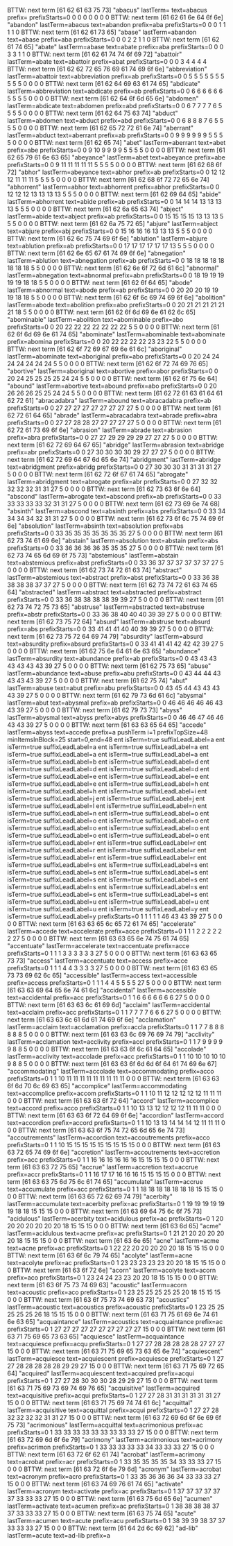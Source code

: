 BTTW: next term [61 62 61 63 75 73] "abacus"
lastTerm=
text=abacus
prefix=
prefixStarts=0 0 0 0 0 0 0 0 
BTTW: next term [61 62 61 6e 64 6f 6e] "abandon"
lastTerm=abacus
text=abandon
prefix=aba
prefixStarts=0 0 0 1 1 1 1 0 
BTTW: next term [61 62 61 73 65] "abase"
lastTerm=abandon
text=abase
prefix=aba
prefixStarts=0 0 0 2 2 1 1 0 
BTTW: next term [61 62 61 74 65] "abate"
lastTerm=abase
text=abate
prefix=aba
prefixStarts=0 0 0 3 3 1 1 0 
BTTW: next term [61 62 61 74 74 6f 69 72] "abattoir"
lastTerm=abate
text=abattoir
prefix=abat
prefixStarts=0 0 0 3 4 4 4 4 
BTTW: next term [61 62 62 72 65 76 69 61 74 69 6f 6e] "abbreviation"
lastTerm=abattoir
text=abbreviation
prefix=ab
prefixStarts=0 0 5 5 5 5 5 5 5 5 5 5 0 0 0 0 
BTTW: next term [61 62 64 69 63 61 74 65] "abdicate"
lastTerm=abbreviation
text=abdicate
prefix=ab
prefixStarts=0 0 6 6 6 6 6 6 5 5 5 5 0 0 0 0 
BTTW: next term [61 62 64 6f 6d 65 6e] "abdomen"
lastTerm=abdicate
text=abdomen
prefix=abd
prefixStarts=0 0 6 7 7 7 7 6 5 5 5 5 0 0 0 0 
BTTW: next term [61 62 64 75 63 74] "abduct"
lastTerm=abdomen
text=abduct
prefix=abd
prefixStarts=0 0 6 8 8 8 7 6 5 5 5 5 0 0 0 0 
BTTW: next term [61 62 65 72 72 61 6e 74] "aberrant"
lastTerm=abduct
text=aberrant
prefix=ab
prefixStarts=0 0 9 9 9 9 9 9 5 5 5 5 0 0 0 0 
BTTW: next term [61 62 65 74] "abet"
lastTerm=aberrant
text=abet
prefix=abe
prefixStarts=0 0 9 10 9 9 9 9 5 5 5 5 0 0 0 0 
BTTW: next term [61 62 65 79 61 6e 63 65] "abeyance"
lastTerm=abet
text=abeyance
prefix=abe
prefixStarts=0 0 9 11 11 11 11 11 5 5 5 5 0 0 0 0 
BTTW: next term [61 62 68 6f 72] "abhor"
lastTerm=abeyance
text=abhor
prefix=ab
prefixStarts=0 0 12 12 12 11 11 11 5 5 5 5 0 0 0 0 
BTTW: next term [61 62 68 6f 72 72 65 6e 74] "abhorrent"
lastTerm=abhor
text=abhorrent
prefix=abhor
prefixStarts=0 0 12 12 12 13 13 13 13 5 5 5 0 0 0 0 
BTTW: next term [61 62 69 64 65] "abide"
lastTerm=abhorrent
text=abide
prefix=ab
prefixStarts=0 0 14 14 14 13 13 13 13 5 5 5 0 0 0 0 
BTTW: next term [61 62 6a 65 63 74] "abject"
lastTerm=abide
text=abject
prefix=ab
prefixStarts=0 0 15 15 15 15 13 13 13 5 5 5 0 0 0 0 
BTTW: next term [61 62 6a 75 72 65] "abjure"
lastTerm=abject
text=abjure
prefix=abj
prefixStarts=0 0 15 16 16 16 13 13 13 5 5 5 0 0 0 0 
BTTW: next term [61 62 6c 75 74 69 6f 6e] "ablution"
lastTerm=abjure
text=ablution
prefix=ab
prefixStarts=0 0 17 17 17 17 17 17 13 5 5 5 0 0 0 0 
BTTW: next term [61 62 6e 65 67 61 74 69 6f 6e] "abnegation"
lastTerm=ablution
text=abnegation
prefix=ab
prefixStarts=0 0 18 18 18 18 18 18 18 18 5 5 0 0 0 0 
BTTW: next term [61 62 6e 6f 72 6d 61 6c] "abnormal"
lastTerm=abnegation
text=abnormal
prefix=abn
prefixStarts=0 0 18 19 19 19 19 19 18 18 5 5 0 0 0 0 
BTTW: next term [61 62 6f 64 65] "abode"
lastTerm=abnormal
text=abode
prefix=ab
prefixStarts=0 0 20 20 20 19 19 19 18 18 5 5 0 0 0 0 
BTTW: next term [61 62 6f 6c 69 74 69 6f 6e] "abolition"
lastTerm=abode
text=abolition
prefix=abo
prefixStarts=0 0 20 21 21 21 21 21 21 18 5 5 0 0 0 0 
BTTW: next term [61 62 6f 6d 69 6e 61 62 6c 65] "abominable"
lastTerm=abolition
text=abominable
prefix=abo
prefixStarts=0 0 20 22 22 22 22 22 22 22 5 5 0 0 0 0 
BTTW: next term [61 62 6f 6d 69 6e 61 74 65] "abominate"
lastTerm=abominable
text=abominate
prefix=abomina
prefixStarts=0 0 20 22 22 22 22 23 23 22 5 5 0 0 0 0 
BTTW: next term [61 62 6f 72 69 67 69 6e 61 6c] "aboriginal"
lastTerm=abominate
text=aboriginal
prefix=abo
prefixStarts=0 0 20 24 24 24 24 24 24 24 5 5 0 0 0 0 
BTTW: next term [61 62 6f 72 74 69 76 65] "abortive"
lastTerm=aboriginal
text=abortive
prefix=abor
prefixStarts=0 0 20 24 25 25 25 25 24 24 5 5 0 0 0 0 
BTTW: next term [61 62 6f 75 6e 64] "abound"
lastTerm=abortive
text=abound
prefix=abo
prefixStarts=0 0 20 26 26 26 25 25 24 24 5 5 0 0 0 0 
BTTW: next term [61 62 72 61 63 61 64 61 62 72 61] "abracadabra"
lastTerm=abound
text=abracadabra
prefix=ab
prefixStarts=0 0 27 27 27 27 27 27 27 27 27 5 0 0 0 0 
BTTW: next term [61 62 72 61 64 65] "abrade"
lastTerm=abracadabra
text=abrade
prefix=abra
prefixStarts=0 0 27 27 28 28 27 27 27 27 27 5 0 0 0 0 
BTTW: next term [61 62 72 61 73 69 6f 6e] "abrasion"
lastTerm=abrade
text=abrasion
prefix=abra
prefixStarts=0 0 27 27 29 29 29 29 27 27 27 5 0 0 0 0 
BTTW: next term [61 62 72 69 64 67 65] "abridge"
lastTerm=abrasion
text=abridge
prefix=abr
prefixStarts=0 0 27 30 30 30 30 29 27 27 27 5 0 0 0 0 
BTTW: next term [61 62 72 69 64 67 6d 65 6e 74] "abridgment"
lastTerm=abridge
text=abridgment
prefix=abridg
prefixStarts=0 0 27 30 30 30 31 31 31 31 27 5 0 0 0 0 
BTTW: next term [61 62 72 6f 67 61 74 65] "abrogate"
lastTerm=abridgment
text=abrogate
prefix=abr
prefixStarts=0 0 27 32 32 32 32 32 31 31 27 5 0 0 0 0 
BTTW: next term [61 62 73 63 6f 6e 64] "abscond"
lastTerm=abrogate
text=abscond
prefix=ab
prefixStarts=0 0 33 33 33 33 33 32 31 31 27 5 0 0 0 0 
BTTW: next term [61 62 73 69 6e 74 68] "absinth"
lastTerm=abscond
text=absinth
prefix=abs
prefixStarts=0 0 33 34 34 34 34 32 31 31 27 5 0 0 0 0 
BTTW: next term [61 62 73 6f 6c 75 74 69 6f 6e] "absolution"
lastTerm=absinth
text=absolution
prefix=abs
prefixStarts=0 0 33 35 35 35 35 35 35 35 27 5 0 0 0 0 
BTTW: next term [61 62 73 74 61 69 6e] "abstain"
lastTerm=absolution
text=abstain
prefix=abs
prefixStarts=0 0 33 36 36 36 36 35 35 35 27 5 0 0 0 0 
BTTW: next term [61 62 73 74 65 6d 69 6f 75 73] "abstemious"
lastTerm=abstain
text=abstemious
prefix=abst
prefixStarts=0 0 33 36 37 37 37 37 37 37 27 5 0 0 0 0 
BTTW: next term [61 62 73 74 72 61 63 74] "abstract"
lastTerm=abstemious
text=abstract
prefix=abst
prefixStarts=0 0 33 36 38 38 38 38 37 37 27 5 0 0 0 0 
BTTW: next term [61 62 73 74 72 61 63 74 65 64] "abstracted"
lastTerm=abstract
text=abstracted
prefix=abstract
prefixStarts=0 0 33 36 38 38 38 38 39 39 27 5 0 0 0 0 
BTTW: next term [61 62 73 74 72 75 73 65] "abstruse"
lastTerm=abstracted
text=abstruse
prefix=abstr
prefixStarts=0 0 33 36 38 40 40 40 39 39 27 5 0 0 0 0 
BTTW: next term [61 62 73 75 72 64] "absurd"
lastTerm=abstruse
text=absurd
prefix=abs
prefixStarts=0 0 33 41 41 41 40 40 39 39 27 5 0 0 0 0 
BTTW: next term [61 62 73 75 72 64 69 74 79] "absurdity"
lastTerm=absurd
text=absurdity
prefix=absurd
prefixStarts=0 0 33 41 41 41 42 42 42 39 27 5 0 0 0 0 
BTTW: next term [61 62 75 6e 64 61 6e 63 65] "abundance"
lastTerm=absurdity
text=abundance
prefix=ab
prefixStarts=0 0 43 43 43 43 43 43 43 39 27 5 0 0 0 0 
BTTW: next term [61 62 75 73 65] "abuse"
lastTerm=abundance
text=abuse
prefix=abu
prefixStarts=0 0 43 44 44 43 43 43 43 39 27 5 0 0 0 0 
BTTW: next term [61 62 75 74] "abut"
lastTerm=abuse
text=abut
prefix=abu
prefixStarts=0 0 43 45 44 43 43 43 43 39 27 5 0 0 0 0 
BTTW: next term [61 62 79 73 6d 61 6c] "abysmal"
lastTerm=abut
text=abysmal
prefix=ab
prefixStarts=0 0 46 46 46 46 46 43 43 39 27 5 0 0 0 0 
BTTW: next term [61 62 79 73 73] "abyss"
lastTerm=abysmal
text=abyss
prefix=abys
prefixStarts=0 0 46 46 47 46 46 43 43 39 27 5 0 0 0 0 
BTTW: next term [61 63 63 65 64 65] "accede"
lastTerm=abyss
text=accede
prefix=a
pushTerm i=1 prefixTopSize=48 minItemsInBlock=25
start=0,end=48
ent
isTerm=true
suffixLeadLabel=a
ent
isTerm=true
suffixLeadLabel=a
ent
isTerm=true
suffixLeadLabel=a
ent
isTerm=true
suffixLeadLabel=a
ent
isTerm=true
suffixLeadLabel=a
ent
isTerm=true
suffixLeadLabel=b
ent
isTerm=true
suffixLeadLabel=d
ent
isTerm=true
suffixLeadLabel=d
ent
isTerm=true
suffixLeadLabel=d
ent
isTerm=true
suffixLeadLabel=e
ent
isTerm=true
suffixLeadLabel=e
ent
isTerm=true
suffixLeadLabel=e
ent
isTerm=true
suffixLeadLabel=h
ent
isTerm=true
suffixLeadLabel=h
ent
isTerm=true
suffixLeadLabel=i
ent
isTerm=true
suffixLeadLabel=j
ent
isTerm=true
suffixLeadLabel=j
ent
isTerm=true
suffixLeadLabel=l
ent
isTerm=true
suffixLeadLabel=n
ent
isTerm=true
suffixLeadLabel=n
ent
isTerm=true
suffixLeadLabel=o
ent
isTerm=true
suffixLeadLabel=o
ent
isTerm=true
suffixLeadLabel=o
ent
isTerm=true
suffixLeadLabel=o
ent
isTerm=true
suffixLeadLabel=o
ent
isTerm=true
suffixLeadLabel=o
ent
isTerm=true
suffixLeadLabel=o
ent
isTerm=true
suffixLeadLabel=r
ent
isTerm=true
suffixLeadLabel=r
ent
isTerm=true
suffixLeadLabel=r
ent
isTerm=true
suffixLeadLabel=r
ent
isTerm=true
suffixLeadLabel=r
ent
isTerm=true
suffixLeadLabel=r
ent
isTerm=true
suffixLeadLabel=s
ent
isTerm=true
suffixLeadLabel=s
ent
isTerm=true
suffixLeadLabel=s
ent
isTerm=true
suffixLeadLabel=s
ent
isTerm=true
suffixLeadLabel=s
ent
isTerm=true
suffixLeadLabel=s
ent
isTerm=true
suffixLeadLabel=s
ent
isTerm=true
suffixLeadLabel=s
ent
isTerm=true
suffixLeadLabel=s
ent
isTerm=true
suffixLeadLabel=s
ent
isTerm=true
suffixLeadLabel=u
ent
isTerm=true
suffixLeadLabel=u
ent
isTerm=true
suffixLeadLabel=u
ent
isTerm=true
suffixLeadLabel=y
ent
isTerm=true
suffixLeadLabel=y
prefixStarts=0 1 1 1 1 1 46 43 43 39 27 5 0 0 0 0 
BTTW: next term [61 63 63 65 6c 65 72 61 74 65] "accelerate"
lastTerm=accede
text=accelerate
prefix=acce
prefixStarts=0 1 1 1 2 2 2 2 2 2 27 5 0 0 0 0 
BTTW: next term [61 63 63 65 6e 74 75 61 74 65] "accentuate"
lastTerm=accelerate
text=accentuate
prefix=acce
prefixStarts=0 1 1 1 3 3 3 3 3 3 27 5 0 0 0 0 
BTTW: next term [61 63 63 65 73 73] "access"
lastTerm=accentuate
text=access
prefix=acce
prefixStarts=0 1 1 1 4 4 3 3 3 3 27 5 0 0 0 0 
BTTW: next term [61 63 63 65 73 73 69 62 6c 65] "accessible"
lastTerm=access
text=accessible
prefix=access
prefixStarts=0 1 1 1 4 4 5 5 5 5 27 5 0 0 0 0 
BTTW: next term [61 63 63 69 64 65 6e 74 61 6c] "accidental"
lastTerm=accessible
text=accidental
prefix=acc
prefixStarts=0 1 1 6 6 6 6 6 6 6 27 5 0 0 0 0 
BTTW: next term [61 63 63 6c 61 69 6d] "acclaim"
lastTerm=accidental
text=acclaim
prefix=acc
prefixStarts=0 1 1 7 7 7 7 6 6 6 27 5 0 0 0 0 
BTTW: next term [61 63 63 6c 61 6d 61 74 69 6f 6e] "acclamation"
lastTerm=acclaim
text=acclamation
prefix=accla
prefixStarts=0 1 1 7 7 8 8 8 8 8 8 5 0 0 0 0 
BTTW: next term [61 63 63 6c 69 76 69 74 79] "acclivity"
lastTerm=acclamation
text=acclivity
prefix=accl
prefixStarts=0 1 1 7 9 9 9 9 9 8 8 5 0 0 0 0 
BTTW: next term [61 63 63 6f 6c 61 64 65] "accolade"
lastTerm=acclivity
text=accolade
prefix=acc
prefixStarts=0 1 1 10 10 10 10 10 9 8 8 5 0 0 0 0 
BTTW: next term [61 63 63 6f 6d 6d 6f 64 61 74 69 6e 67] "accommodating"
lastTerm=accolade
text=accommodating
prefix=acco
prefixStarts=0 1 1 10 11 11 11 11 11 11 11 11 11 0 0 0 
BTTW: next term [61 63 63 6f 6d 70 6c 69 63 65] "accomplice"
lastTerm=accommodating
text=accomplice
prefix=accom
prefixStarts=0 1 1 10 11 12 12 12 12 12 11 11 11 0 0 0 
BTTW: next term [61 63 63 6f 72 64] "accord"
lastTerm=accomplice
text=accord
prefix=acco
prefixStarts=0 1 1 10 13 13 12 12 12 12 11 11 11 0 0 0 
BTTW: next term [61 63 63 6f 72 64 69 6f 6e] "accordion"
lastTerm=accord
text=accordion
prefix=accord
prefixStarts=0 1 1 10 13 13 14 14 14 12 11 11 11 0 0 0 
BTTW: next term [61 63 63 6f 75 74 72 65 6d 65 6e 74 73] "accoutrements"
lastTerm=accordion
text=accoutrements
prefix=acco
prefixStarts=0 1 1 10 15 15 15 15 15 15 15 15 15 0 0 0 
BTTW: next term [61 63 63 72 65 74 69 6f 6e] "accretion"
lastTerm=accoutrements
text=accretion
prefix=acc
prefixStarts=0 1 1 16 16 16 16 16 16 15 15 15 15 0 0 0 
BTTW: next term [61 63 63 72 75 65] "accrue"
lastTerm=accretion
text=accrue
prefix=accr
prefixStarts=0 1 1 16 17 17 16 16 16 15 15 15 15 0 0 0 
BTTW: next term [61 63 63 75 6d 75 6c 61 74 65] "accumulate"
lastTerm=accrue
text=accumulate
prefix=acc
prefixStarts=0 1 1 18 18 18 18 18 18 18 15 15 15 0 0 0 
BTTW: next term [61 63 65 72 62 69 74 79] "acerbity"
lastTerm=accumulate
text=acerbity
prefix=ac
prefixStarts=0 1 19 19 19 19 19 19 18 18 15 15 15 0 0 0 
BTTW: next term [61 63 69 64 75 6c 6f 75 73] "acidulous"
lastTerm=acerbity
text=acidulous
prefix=ac
prefixStarts=0 1 20 20 20 20 20 20 20 18 15 15 15 0 0 0 
BTTW: next term [61 63 6d 65] "acme"
lastTerm=acidulous
text=acme
prefix=ac
prefixStarts=0 1 21 21 20 20 20 20 20 18 15 15 15 0 0 0 
BTTW: next term [61 63 6e 65] "acne"
lastTerm=acme
text=acne
prefix=ac
prefixStarts=0 1 22 22 20 20 20 20 20 18 15 15 15 0 0 0 
BTTW: next term [61 63 6f 6c 79 74 65] "acolyte"
lastTerm=acne
text=acolyte
prefix=ac
prefixStarts=0 1 23 23 23 23 23 20 20 18 15 15 15 0 0 0 
BTTW: next term [61 63 6f 72 6e] "acorn"
lastTerm=acolyte
text=acorn
prefix=aco
prefixStarts=0 1 23 24 24 23 23 20 20 18 15 15 15 0 0 0 
BTTW: next term [61 63 6f 75 73 74 69 63] "acoustic"
lastTerm=acorn
text=acoustic
prefix=aco
prefixStarts=0 1 23 25 25 25 25 25 20 18 15 15 15 0 0 0 
BTTW: next term [61 63 6f 75 73 74 69 63 73] "acoustics"
lastTerm=acoustic
text=acoustics
prefix=acoustic
prefixStarts=0 1 23 25 25 25 25 25 26 18 15 15 15 0 0 0 
BTTW: next term [61 63 71 75 61 69 6e 74 61 6e 63 65] "acquaintance"
lastTerm=acoustics
text=acquaintance
prefix=ac
prefixStarts=0 1 27 27 27 27 27 27 27 27 27 27 15 0 0 0 
BTTW: next term [61 63 71 75 69 65 73 63 65] "acquiesce"
lastTerm=acquaintance
text=acquiesce
prefix=acqu
prefixStarts=0 1 27 27 28 28 28 28 28 27 27 27 15 0 0 0 
BTTW: next term [61 63 71 75 69 65 73 63 65 6e 74] "acquiescent"
lastTerm=acquiesce
text=acquiescent
prefix=acquiesce
prefixStarts=0 1 27 27 28 28 28 28 28 29 29 27 15 0 0 0 
BTTW: next term [61 63 71 75 69 72 65 64] "acquired"
lastTerm=acquiescent
text=acquired
prefix=acqui
prefixStarts=0 1 27 27 28 30 30 30 28 29 29 27 15 0 0 0 
BTTW: next term [61 63 71 75 69 73 69 74 69 76 65] "acquisitive"
lastTerm=acquired
text=acquisitive
prefix=acqui
prefixStarts=0 1 27 27 28 31 31 31 31 31 31 27 15 0 0 0 
BTTW: next term [61 63 71 75 69 74 74 61 6c] "acquittal"
lastTerm=acquisitive
text=acquittal
prefix=acqui
prefixStarts=0 1 27 27 28 32 32 32 32 31 31 27 15 0 0 0 
BTTW: next term [61 63 72 69 6d 6f 6e 69 6f 75 73] "acrimonious"
lastTerm=acquittal
text=acrimonious
prefix=ac
prefixStarts=0 1 33 33 33 33 33 33 33 33 33 27 15 0 0 0 
BTTW: next term [61 63 72 69 6d 6f 6e 79] "acrimony"
lastTerm=acrimonious
text=acrimony
prefix=acrimon
prefixStarts=0 1 33 33 33 33 33 34 33 33 33 27 15 0 0 0 
BTTW: next term [61 63 72 6f 62 61 74] "acrobat"
lastTerm=acrimony
text=acrobat
prefix=acr
prefixStarts=0 1 33 35 35 35 35 34 33 33 33 27 15 0 0 0 
BTTW: next term [61 63 72 6f 6e 79 6d] "acronym"
lastTerm=acrobat
text=acronym
prefix=acro
prefixStarts=0 1 33 35 36 36 36 34 33 33 33 27 15 0 0 0 
BTTW: next term [61 63 74 69 76 61 74 65] "activate"
lastTerm=acronym
text=activate
prefix=ac
prefixStarts=0 1 37 37 37 37 37 37 33 33 33 27 15 0 0 0 
BTTW: next term [61 63 75 6d 65 6e] "acumen"
lastTerm=activate
text=acumen
prefix=ac
prefixStarts=0 1 38 38 38 38 37 37 33 33 33 27 15 0 0 0 
BTTW: next term [61 63 75 74 65] "acute"
lastTerm=acumen
text=acute
prefix=acu
prefixStarts=0 1 38 39 39 38 37 37 33 33 33 27 15 0 0 0 
BTTW: next term [61 64 2d 6c 69 62] "ad-lib"
lastTerm=acute
text=ad-lib
prefix=a